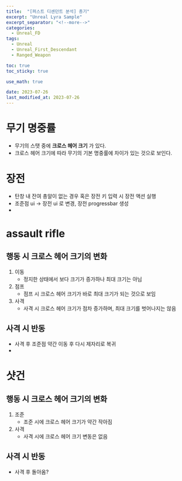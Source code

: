 ```yaml
---
title:  "[퍼스트 디센던트 분석] 총기"
excerpt: "Unreal Lyra Sample"
excerpt_separator: "<!--more-->"
categories:
  - Unreal_FD
tags:
  - Unreal
  - Unreal_First_Descendant
  - Ranged_Weapon

toc: true
toc_sticky: true

use_math: true

date: 2023-07-26
last_modified_at: 2023-07-26
---
```


# 무기 명중률
- 무기의 스탯 중에 **크로스 헤어 크기** 가 있다. 
- 크로스 헤어 크기에 따라 무기의 기본 명중률에 차이가 있는 것으로 보인다.

# 장전
- 탄창 내 잔여 총알이 없는 경우 혹은 장전 키 입력 시 장전 액션 실행
- 조준점 ui -> 장전 ui 로 변경, 장전 progressbar 생성
- 

# assault rifle
## 행동 시 크로스 헤어 크기의 변화
1. 이동
    - 정지한 상태에서 보다 크기가 증가하나 최대 크기는 아님
2. 점프
    - 점프 시 크로스 헤어 크기가 바로 최대 크기가 되는 것으로 보임
3. 사격
    - 사격 시 크로스 헤어 크기가 점차 증가하며, 최대 크기를 벗어나지는 않음

## 사격 시 반동
- 사격 후 조준점 약간 이동 후 다시 제자리로 복귀
- 


# 샷건
## 행동 시 크로스 헤어 크기의 변화
1. 조준
    - 조준 시에 크로스 헤어 크기가 약간 작아짐
2. 사격
    - 사격 시에 크로스 헤어 크기 변동은 없음

## 사격 시 반동
- 사격 후 돌아옴?
